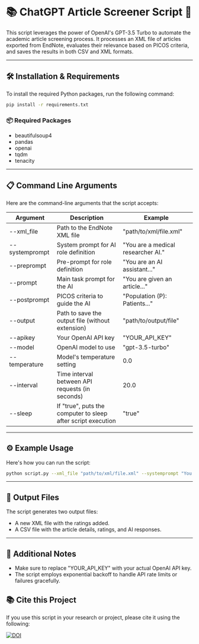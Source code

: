 # 📚 ChatGPT Article Screener Script 🤖

This script leverages the power of OpenAI's GPT-3.5 Turbo to automate the academic article screening process. It processes an XML file of articles exported from EndNote, evaluates their relevance based on PICOS criteria, and saves the results in both CSV and XML formats.

---

## 🛠 Installation & Requirements

To install the required Python packages, run the following command:

```bash
pip install -r requirements.txt
```

### 📦 Required Packages

- beautifulsoup4
- pandas
- openai
- tqdm
- tenacity

---

## 📋 Command Line Arguments

Here are the command-line arguments that the script accepts:

| Argument        | Description                                                         | Example                    |
| --------------- | ------------------------------------------------------------------- | -------------------------- |
| --xml_file    | Path to the EndNote XML file                                        | "path/to/xml/file.xml"  |
| --systemprompt| System prompt for AI role definition                                | "You are a medical researcher AI." |
| --preprompt   | Pre-prompt for role definition                                      | "You are an AI assistant..." |
| --prompt      | Main task prompt for the AI                                          | "You are given an article..." |
| --postprompt  | PICOS criteria to guide the AI                                       | "Population (P): Patients..." |
| --output      | Path to save the output file (without extension)                    | "path/to/output/file"   |
| --apikey      | Your OpenAI API key                                                 | "YOUR_API_KEY"             |
| --model       | OpenAI model to use                                                 | "gpt-3.5-turbo"            |
| --temperature | Model's temperature setting                                          | 0.0                        |
| --interval    | Time interval between API requests (in seconds)                      | 20.0                       |
| --sleep       | If "true", puts the computer to sleep after script execution        | "true"                     |

---

## ⚙ Example Usage

Here's how you can run the script:

```bash
python script.py --xml_file "path/to/xml/file.xml" --systemprompt "You are a medical researcher AI." --preprompt "You are an AI assistant..." --prompt "You are given an article..." --postprompt "Population (P): Patients..." --output "path/to/output/file" --apikey "YOUR_API_KEY" --model "gpt-3.5-turbo" --temperature 0.8 --interval 20.0 --sleep "true"
```

---

## 📄 Output Files

The script generates two output files:

- A new XML file with the ratings added.
- A CSV file with the article details, ratings, and AI responses.

---

## 📝 Additional Notes

- Make sure to replace "YOUR_API_KEY" with your actual OpenAI API key.
- The script employs exponential backoff to handle API rate limits or failures gracefully.

## 📚 Cite this Project

If you use this script in your research or project, please cite it using the following:

[![DOI](https://zenodo.org/badge/641740789.svg)](https://zenodo.org/badge/latestdoi/641740789)
